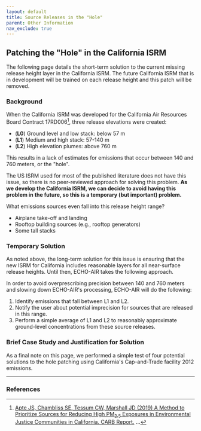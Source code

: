 ```yaml
---
layout: default
title: Source Releases in the "Hole"
parent: Other Information
nav_exclude: true
---
```


## Patching the "Hole" in the California ISRM
The following page details the short-term solution to the current missing release height layer in the California ISRM. The future California ISRM that is in development will be trained on each release height and this patch will be removed.

### Background
When the California ISRM was developed for the California Air Resources Board Contract 17RD006[^1], three release elevations were created:
* (<b>L0</b>) Ground level and low stack: below 57 m
* (<b>L1</b>) Medium and high stack: 57-140 m
* (<b>L2</b>) High elevation plumes: above 760 m

This results in a lack of estimates for emissions that occur between 140 and 760 meters, or the "hole". 

The US ISRM used for most of the published literature does not have this issue, so there is no peer-reviewed approach for solving this problem. <b>As we develop the California ISRM, we can decide to avoid having this problem in the future, so this is a temporary (but important) problem.</b>

What emissions sources even fall into this release height range?
* Airplane take-off and landing
* Rooftop building sources (e.g., rooftop generators)
* Some tall stacks

### Temporary Solution
As noted above, the long-term solution for this issue is ensuring that the new ISRM for California includes reasonable layers for all near-surface release heights. Until then, ECHO-AIR takes the following approach.

In order to avoid overprescribing precision between 140 and 760 meters and slowing down ECHO-AIR's processing, ECHO-AIR will do the following:
1. Identify emissions that fall between L1 and L2.
2. Notify the user about potential imprecision for sources that are released in this range.
3. Perform a simple average of L1 and L2 to reasonably approximate ground-level concentrations from these source releases.

### Brief Case Study and Justification for Solution
As a final note on this page, we performed a simple test of four potential solutions to the hole patching using California's Cap-and-Trade facility 2012 emissions.  

----

### References
[^1]: [Apte JS, Chambliss SE, Tessum CW, Marshall JD (2019) A Method to Prioritize Sources for Reducing High PM<sub>2.5</sub> Exposures in Environmental Justice Communities in California. CARB Report.](https://ww2.arb.ca.gov/sites/default/files/classic/research/apr/past/17rd006.pdf)
...
